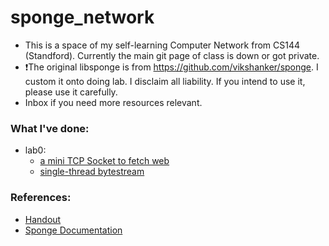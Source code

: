 # sponge_network

- This is a space of my self-learning Computer Network from CS144 (Standford). Currently the main git page of class is down or got private.
- ❗️The original libsponge is from https://github.com/vikshanker/sponge. I custom it onto doing lab. I disclaim all liability. If you intend to use it, please use it carefully. 
- Inbox if you need more resources relevant.

### What I've done:
- lab0:
    - [a mini TCP Socket to fetch web](https://github.com/duongphannamhung/sponge_network/blob/main/sponge-network/apps/webget.cc)
    - [single-thread bytestream](https://github.com/duongphannamhung/sponge_network/blob/main/sponge-network/libsponge/byte_stream.cc)

### References:
- [Handout](https://kangyupl.gitee.io/cs144.github.io)
- [Sponge Documentation](https://kangyupl.gitee.io/cs144.github.io/doc/lab0/annotated.html)
